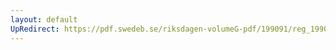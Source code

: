 ```yaml
---
layout: default
UpRedirect: https://pdf.swedeb.se/riksdagen-volumeG-pdf/199091/reg_199091/reg_199091_0599.pdf
---
```

